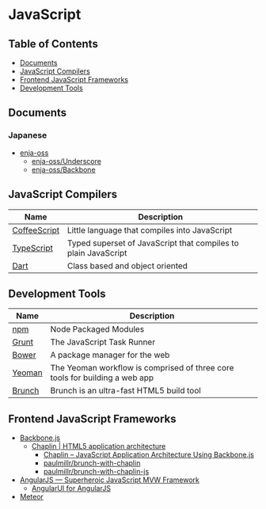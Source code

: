 JavaScript
================================================================================


Table of Contents
--------------------------------------------------------------------------------

- [Documents](#documents)
- [JavaScript Compilers](#javascript-compilers)
- [Frontend JavaScript Frameworks](#frontend-javascript-frameworks)
- [Development Tools](#development-tools)


Documents
--------------------------------------------------------------------------------

### Japanese

- [enja-oss](https://github.com/enja-oss)
    - [enja-oss/Underscore](https://github.com/enja-oss/Underscore)
    - [enja-oss/Backbone](https://github.com/enja-oss/Backbone)


JavaScript Compilers
--------------------------------------------------------------------------------

Name             | Description
---------------- | -------------------------------------------------------------
[CoffeeScript][] | Little language that compiles into JavaScript
[TypeScript][]   | Typed superset of JavaScript that compiles to plain JavaScript
[Dart][]         | Class based and object oriented

[CoffeeScript]: http://coffeescript.org
[TypeScript]: http://www.typescriptlang.org
[Dart]: https://www.dartlang.org


Development Tools
--------------------------------------------------------------------------------

Name            | Description
--------------- | --------------------------------------------------------------
[npm][]         | Node Packaged Modules
[Grunt][]       | The JavaScript Task Runner
[Bower][]       | A package manager for the web
[Yeoman][]      | The Yeoman workflow is comprised of three core tools for building a web app
[Brunch][]      | Brunch is an ultra-fast HTML5 build tool


[npm]: https://npmjs.org
[Grunt]: http://gruntjs.com
[Bower]: http://bower.io
[Yeoman]: http://yeoman.io
[Brunch]: http://brunch.io


Frontend JavaScript Frameworks
--------------------------------------------------------------------------------

- [Backbone.js](http://backbonejs.org/)
    - [Chaplin | HTML5 application architecture](http://chaplinjs.org/) 
        - [Chaplin – JavaScript Application Architecture Using Backbone.js](https://github.com/chaplinjs)
        - [paulmillr/brunch-with-chaplin](https://github.com/paulmillr/brunch-with-chaplin)
        - [paulmillr/brunch-with-chaplin-js](https://github.com/paulmillr/brunch-with-chaplin-js)
- [AngularJS — Superheroic JavaScript MVW Framework](http://angularjs.org/)
    - [AngularUI for AngularJS](http://angular-ui.github.io/)
- [Meteor](https://www.meteor.com/)
